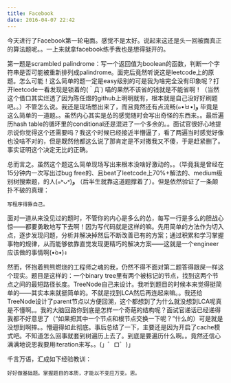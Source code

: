 ```yaml
---
title: Facebook
date: 2016-04-07 22:42
---
```


今天进行了Facebook第一轮电面。感觉不是太好。说起来这还是头一回被面真正的算法题呢。。一上来就拿facebook练手我也是想得挺开的。

第一题是scrambled palindrome：写一个返回值为boolean的函数，判断一个字符串是否可能被重新排列成palindrome。面完后竟然听说这是leetcode上的原题。怎么可能！这么简单的题一定是easy级别的可是我为啥完全没有印象呢？打开leetcode一看发现是锁着的(｀Д´) 喵的果然不该省的钱就是不能省啊！（当然这个借口其实烂透了因为陈任煜的github上明明就有，根本就是自己没好好刷题吧。。）不管怎么说。我还是现场憋出来了，而且竟然还有点流畅(๑•̀ㅂ•́)و 毕竟是这么简单的一道题。。虽然内心其实是怂的感觉随时会写出奇怪的东西来。。最后遍历hash table的循环里的conditional还是混进了一个多余的。。面试官很好心地提示说你觉得这个还需要吗？我这个时候已经接近半懵逼了，看了两遍当时感觉好像也没啥不对的，但是既然他都这么说了那肯定是不对撒我又不傻，于是赶紧删了。事实证明这个决定无比的正确。

总而言之。虽然这个题这么简单现场写出来根本没啥好激动的。。（毕竟我是曾经在15分钟内一次写出过bug free的、且beat了leetcode上70%+解法的、medium级别树搜索题，的人(๑˃ᴗ˂)و （后半生就靠这道题撑着了）。但是依然验证了一条颠扑不破的真理：

```
写程序得靠自己。

```
面对一道从来没见过的题时，不管你的内心是多么的怂，每写一行是多么的胆战心惊——都要勇敢地写下去啊！因为写代码就是这样的嘛。先用简单的方法作为切入点，逐步发现问题，分析并解决掉然后不断改善已有的方案；通过积累和学习掌握事物的规律，从而能够依靠直觉发现更精巧的解决方案——这就是一个engineer应该做的事情啊(•̀o•́)ง 

然而，怀抱着熊熊燃烧的工程师之魂的我，仍然不得不面对第二题答得跟屎一样这个现实。题目是这样的：一个binary tree里有两个被标记的节点，找到这两个节点之间的最短路径长度。TreeNode自己来设计。我听到题目的时候本来觉得挺简单的——其实本来就挺简单的。不就是找到LCA然后再连起来嘛。。我还给TreeNode设计了parent节点以方便回溯，这个都想到了为什么就没想到LCA呢真是不懂啊。。我的大脑回路你到底是怎样一个奇葩的结构呢？面试官递话已经递得我都不好意思了（“如果把其中一个节点和根节点交换一下呢？”什么的）可是就是没想到啊摔。。懵逼得如此彻底。事后总结了一下，主要还是因为开启了cache模式吧。不知道怎么回事就套到树遍历上去了。到底是要遍历什么啊。。竟然还信心满满地说恩我要用iteration来写。。(」゜ロ゜)」

千言万语，汇成如下经验教训：

```
好好做基础题。掌握题目的本质，才能以不变应万变。恩。

```